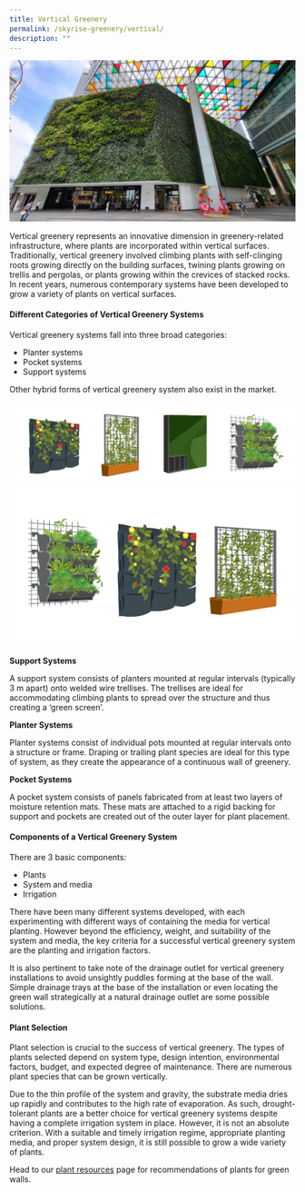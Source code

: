 ```yaml
---
title: Vertical Greenery
permalink: /skyrise-greenery/vertical/
description: ""
---
```

<img style="width:550px" src="/images/Skyrise%20Greenery/ofcgreenwall.jpg">

Vertical greenery represents an innovative dimension in greenery-related infrastructure, where plants are incorporated within vertical surfaces. Traditionally, vertical greenery involved climbing plants with self-clinging roots growing directly on the building surfaces, twining plants growing on trellis and pergolas, or plants growing within the crevices of stacked rocks. In recent years, numerous contemporary systems have been developed to grow a variety of plants on vertical surfaces.

#### **Different Categories of Vertical Greenery Systems**

Vertical greenery systems fall into three broad categories:

* Planter systems
* Pocket systems
* Support systems

Other hybrid forms of vertical greenery system also exist in the market.
 
 ![](/images/Graphics/4%20type%20of%20vertical%20-%20combined.png)
 ![](/images/Graphics/3-type-vertical.png)
 
**Support Systems**

A support system consists of planters mounted at regular intervals (typically 3 m apart) onto welded wire trellises. The trellises are ideal for accommodating climbing plants to spread over the structure and thus creating a ‘green screen’.


**Planter Systems**

Planter systems consist of individual pots mounted at regular intervals onto a structure or frame. Draping or trailing plant species are ideal for this type of system, as they create the appearance of a continuous wall of greenery.


**Pocket Systems**

A pocket system consists of panels fabricated from at least two layers of moisture retention mats. These mats are attached to a rigid backing for support and pockets are created out of the outer layer for plant placement.

#### **Components of a Vertical Greenery System**

There are 3 basic components:
* Plants
* System and media
* Irrigation


There have been many different systems developed, with each experimenting with different ways of containing the media for vertical planting. However beyond the efficiency, weight, and suitability of the system and media, the key criteria for a successful vertical greenery system are the planting and irrigation factors.
 
It is also pertinent to take note of the drainage outlet for vertical greenery installations to avoid unsightly puddles forming at the base of the wall. Simple drainage trays at the base of the installation or even locating the green wall strategically at a natural drainage outlet are some possible solutions.


#### **Plant Selection**

Plant selection is crucial to the success of vertical greenery. The types of plants selected depend on system type, design intention, environmental factors, budget, and expected degree of maintenance. There are numerous plant species that can be grown vertically.
 
Due to the thin profile of the system and gravity, the substrate media dries up rapidly and contributes to the high rate of evaporation. As such, drought-tolerant plants are a better choice for vertical greenery systems despite having a complete irrigation system in place. However, it is not an absolute criterion. With a suitable and timely irrigation regime, appropriate planting media, and proper system design, it is still possible to grow a wide variety of plants.
 

Head to our [plant resources](/resources/plant-resources/) page for  recommendations of plants for green walls.